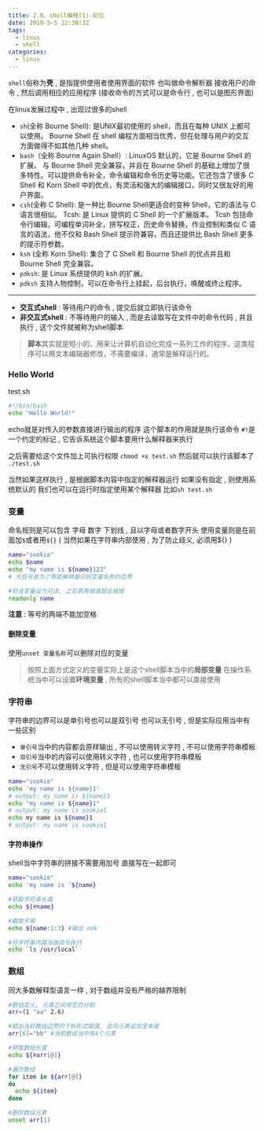 ```yaml
---
title: 2.0、shell编程(1)-初见
date: 2018-5-5 22:38:32
tags: 
  - linux
  - shell
categories: 
  - linux
---
```


`shell`俗称为**壳** , 是指提供使用者使用界面的软件
也叫做命令解析器
接收用户的命令 , 然后调用相应的应用程序
(接收命令的方式可以是命令行 , 也可以是图形界面)
<!-- more -->
在linux发展过程中 , 出现过很多的shell
+ `sh`(全称 Bourne Shell): 是UNIX最初使用的 shell，而且在每种 UNIX 上都可以使用。
Bourne Shell 在 shell 编程方面相当优秀，但在处理与用户的交互方面做得不如其他几种 shell。
+ `bash`（全称 Bourne Again Shell）: LinuxOS 默认的，它是 Bourne Shell 的扩展。
与 Bourne Shell 完全兼容，并且在 Bourne Shell 的基础上增加了很多特性。可以提供命令补全，命令编辑和命令历史等功能。它还包含了很多 C Shell 和 Korn Shell 中的优点，有灵活和强大的编辑接口，同时又很友好的用户界面。
+ `csh`(全称 C Shell): 是一种比 Bourne Shell更适合的变种 Shell，它的语法与 C 语言很相似。
Tcsh: 是 Linux 提供的 C Shell 的一个扩展版本。
Tcsh 包括命令行编辑，可编程单词补全，拼写校正，历史命令替换，作业控制和类似 C 语言的语法，他不仅和 Bash Shell 提示符兼容，而且还提供比 Bash Shell 更多的提示符参数。
+ `ksh` (全称 Korn Shell): 集合了 C Shell 和 Bourne Shell 的优点并且和 Bourne Shell 完全兼容。
+ `pdksh`: 是 Linux 系统提供的 ksh 的扩展。
+ `pdksh` 支持人物控制，可以在命令行上挂起，后台执行，唤醒或终止程序。

---
+ **交互式shell** : 等待用户的命令 , 提交后就立即执行该命令
+ **非交互式shell** : 不等待用户的输入 , 而是去读取写在文件中的命令代码 , 并且执行 , 这个文件就被称为shell脚本

> **脚本**其实就是短小的、用来让计算机自动化完成一系列工作的程序，这类程序可以用文本编辑器修改，不需要编译，通常是解释运行的。

### Hello World
test.sh
```bash
#!/bin/bash
echo "Hello World!"
```
echo就是对传入的参数直接进行输出的程序
这个脚本的作用就是执行该命令
`#!`是一个约定的标记 , 它告诉系统这个脚本要用什么解释器来执行

之后需要给这个文件加上可执行权限
`chmod +x test.sh`
然后就可以执行该脚本了
`./test.sh`

当然如果这样执行 , 是根据脚本内容中指定的解释器运行
如果没有指定 , 则使用系统默认的
我们也可以在运行时指定使用某个解释器
比如`sh test.sh`

### 变量
命名规则是可以包含 字母 数字 下划线 , 且以字母或者数字开头
使用变量则是在前面加`$`或者用`${}`
( 当然如果在字符串内部使用 , 为了防止歧义, 必须用${} )
```bash
name="sookie"
echo $name
echo "my name is ${name}123"
# 大括号是为了帮助解释器识别变量名称的边界

#将该变量设为只读, 之后若再赋值就会报错
readonly name
```
**注意** : 等号的两端不能加空格

#### 删除变量
使用`unset 变量名称`可以删除对应的变量

> 按照上面方式定义的变量实际上是这个shell脚本当中的**局部变量**
在操作系统当中可以设置**环境变量** , 所有的shell脚本当中都可以直接使用

### 字符串
字符串的边界可以是单引号也可以是双引号 也可以无引号 , 但是实际应用当中有一些区别
+ `单引号`当中的内容都会原样输出 , 不可以使用转义字符 , 不可以使用字符串模板
+ `双引号`当中的内容可以使用转义字符 , 也可以使用字符串模板
+ `无引号`不可以使用转义字符 , 但是可以使用字符串模板
```bash
name="sookie"
echo 'my name is ${name}1'
# output: my name is ${name}1
echo "my name is ${name}1"
# output: my name is sookie1
echo my name is ${name}1
# output: my name is sookie1
```
#### 字符串操作
shell当中字符串的拼接不需要用加号
直接写在一起即可
```bash
name="sookie"
echo 'my name is '${name}

#获取字符串长度
echo ${#name}

#截取子串
echo ${name:1:3} #输出 ook

#将字符串内容当做命令执行
echo `ls /usr/local`
```

### 数组
同大多数解释型语言一样 , 对于数组并没有严格的越界限制
```bash
#数组定义, 元素之间用空白分割
arr=(1 "aa" 2.6)

#超出当前数组边界的下标形式赋值, 会将元素追加至末尾
arr[6]="bb" #当前数组当中有4个元素

#获取数组长度
echo ${#arr[@]}

#遍历数组
for item in ${arr[@]}
do
  echo ${item}
done

#删除数组元素
unset arr[1]
```